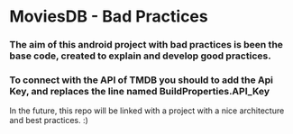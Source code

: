 # MoviesDB - Bad Practices

### The aim of this android project with bad practices is been the base code, created to explain and develop good practices.

### To connect with the API of TMDB you should to add the Api Key, and replaces the line named  BuildProperties.API_Key

In the future, this repo will be linked with a project with a nice architecture and best practices.  :)

